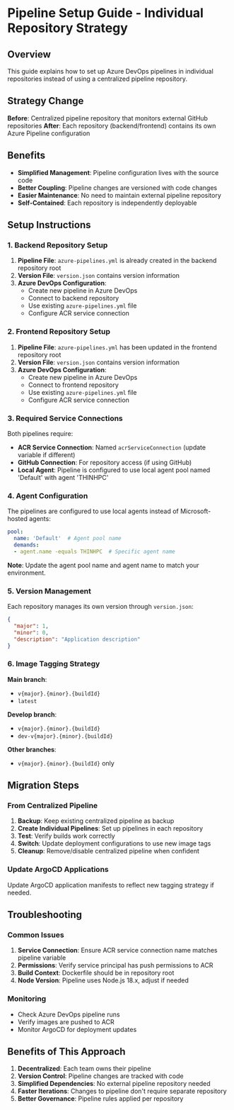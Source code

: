 # Pipeline Setup Guide - Individual Repository Strategy

## Overview

This guide explains how to set up Azure DevOps pipelines in individual repositories instead of using a centralized pipeline repository.

## Strategy Change

**Before**: Centralized pipeline repository that monitors external GitHub repositories
**After**: Each repository (backend/frontend) contains its own Azure Pipeline configuration

## Benefits

- **Simplified Management**: Pipeline configuration lives with the source code
- **Better Coupling**: Pipeline changes are versioned with code changes
- **Easier Maintenance**: No need to maintain external pipeline repository
- **Self-Contained**: Each repository is independently deployable

## Setup Instructions

### 1. Backend Repository Setup

1. **Pipeline File**: `azure-pipelines.yml` is already created in the backend repository root
2. **Version File**: `version.json` contains version information
3. **Azure DevOps Configuration**:
   - Create new pipeline in Azure DevOps
   - Connect to backend repository
   - Use existing `azure-pipelines.yml` file
   - Configure ACR service connection

### 2. Frontend Repository Setup

1. **Pipeline File**: `azure-pipelines.yml` has been updated in the frontend repository root
2. **Version File**: `version.json` contains version information
3. **Azure DevOps Configuration**:
   - Create new pipeline in Azure DevOps
   - Connect to frontend repository
   - Use existing `azure-pipelines.yml` file
   - Configure ACR service connection

### 3. Required Service Connections

Both pipelines require:
- **ACR Service Connection**: Named `acrServiceConnection` (update variable if different)
- **GitHub Connection**: For repository access (if using GitHub)
- **Local Agent**: Pipeline is configured to use local agent pool named 'Default' with agent 'THINHPC'

### 4. Agent Configuration

The pipelines are configured to use local agents instead of Microsoft-hosted agents:
```yaml
pool:
  name: 'Default'  # Agent pool name
  demands:
  - agent.name -equals THINHPC  # Specific agent name
```

**Note**: Update the agent pool name and agent name to match your environment.

### 5. Version Management

Each repository manages its own version through `version.json`:
```json
{
  "major": 1,
  "minor": 0,
  "description": "Application description"
}
```

### 6. Image Tagging Strategy

**Main branch**:
- `v{major}.{minor}.{buildId}`
- `latest`

**Develop branch**:
- `v{major}.{minor}.{buildId}`
- `dev-v{major}.{minor}.{buildId}`

**Other branches**:
- `v{major}.{minor}.{buildId}` only

## Migration Steps

### From Centralized Pipeline

1. **Backup**: Keep existing centralized pipeline as backup
2. **Create Individual Pipelines**: Set up pipelines in each repository
3. **Test**: Verify builds work correctly
4. **Switch**: Update deployment configurations to use new image tags
5. **Cleanup**: Remove/disable centralized pipeline when confident

### Update ArgoCD Applications

Update ArgoCD application manifests to reflect new tagging strategy if needed.

## Troubleshooting

### Common Issues

1. **Service Connection**: Ensure ACR service connection name matches pipeline variable
2. **Permissions**: Verify service principal has push permissions to ACR
3. **Build Context**: Dockerfile should be in repository root
4. **Node Version**: Pipeline uses Node.js 18.x, adjust if needed

### Monitoring

- Check Azure DevOps pipeline runs
- Verify images are pushed to ACR
- Monitor ArgoCD for deployment updates

## Benefits of This Approach

1. **Decentralized**: Each team owns their pipeline
2. **Version Control**: Pipeline changes are tracked with code
3. **Simplified Dependencies**: No external pipeline repository needed
4. **Faster Iterations**: Changes to pipeline don't require separate repository
5. **Better Governance**: Pipeline rules applied per repository